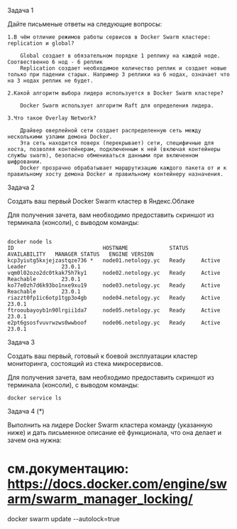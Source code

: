 Задача 1

Дайте письменые ответы на следующие вопросы:

    1.В чём отличие режимов работы сервисов в Docker Swarm кластере: replication и global?

        Global создает в обязательном порядке 1 реплику на каждой ноде. Соотвественно 6 нод - 6 реплик
        Replication создает необходимое количество реплик и создает новые только при падении старых. Например 3 реплики на 6 нодах, означает что на 3 нодах реплик не будет.
    
    2.Какой алгоритм выбора лидера используется в Docker Swarm кластере?
    
        Docker Swarm использует алгоритм Raft для определения лидера. 
    
    3.Что такое Overlay Network?
    
        Драйвер оверлейной сети создает распределенную сеть между несколькими узлами демона Docker. 
        Эта сеть находится поверх (перекрывает) сети, специфичные для хоста, позволяя контейнерам, подключенным к ней (включая контейнеры службы swarm), безопасно обмениваться данными при включенном шифровании. 
        Docker прозрачно обрабатывает маршрутизацию каждого пакета от и к правильному хосту демона Docker и правильному контейнеру назначения.

Задача 2

Создать ваш первый Docker Swarm кластер в Яндекс.Облаке

Для получения зачета, вам необходимо предоставить скриншот из терминала (консоли), с выводом команды:
```

docker node ls
ID                            HOSTNAME             STATUS    AVAILABILITY   MANAGER STATUS   ENGINE VERSION
kcp3yiutg5kxjejzastqze736 *   node01.netology.yc   Ready     Active         Leader           23.0.1
vqm0l02ozo2dc0tkak75h7ky1     node02.netology.yc   Ready     Active         Reachable        23.0.1
ko77e0zh7d6k93bo1nxe9xu19     node03.netology.yc   Ready     Active         Reachable        23.0.1
riazzt0fp1ic6otp1tgp3o4gb     node04.netology.yc   Ready     Active                          23.0.1
ftrooubayoyb1n90lrgii1da7     node05.netology.yc   Ready     Active                          23.0.1
e2pt6gsosfvuvrwzws0wwboof     node06.netology.yc   Ready     Active                          23.0.1

```
Задача 3

Создать ваш первый, готовый к боевой эксплуатации кластер мониторинга, состоящий из стека микросервисов.

Для получения зачета, вам необходимо предоставить скриншот из терминала (консоли), с выводом команды:
```
docker service ls
```
Задача 4 (*)

Выполнить на лидере Docker Swarm кластера команду (указанную ниже) и дать письменное описание её функционала, что она делает и зачем она нужна:

# см.документацию: https://docs.docker.com/engine/swarm/swarm_manager_locking/
docker swarm update --autolock=true


